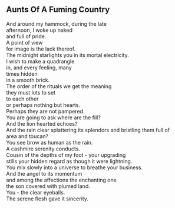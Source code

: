 Aunts Of A Fuming Country
-------------------------
And around my hammock, during the late  
afternoon, I woke up naked  
and full of pride.  
A point of view  
for image is the lack thereof.  
The midnight starlights you in its mortal electricity.  
I wish to make a quadrangle  
in, and every feeling, many  
times hidden  
in a smooth brick.  
The order of the rituals we get the meaning  
they must lots to set  
to each other  
or perhaps nothing but hearts.  
Perhaps they are not pampered.  
You are going to ask where are the fill?  
And the lion hearted echoes?  
And the rain clear splattering its splendors and bristling them full of  
area and toucan?  
You see brow as human as the rain.  
A cashmire serenity conducts.  
Cousin of the depths of my foot - your upgrading  
stills your hidden regard as though it were lightning.  
You mix slowly into a universe to breathe your business.  
And the angel to its momentum  
and among the affections the enchanting one  
the son covered with plumed land.  
You - the clear eyeballs.  
The serene flesh gave it sincerity.  
